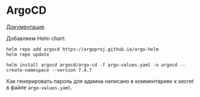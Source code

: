 # ArgoCD

[Документация](https://argo-cd.readthedocs.io/en/stable/).

Добавляем Helm chart:

```shell
helm repo add argocd https://argoproj.github.io/argo-helm
helm repo update
```

```shell
helm install argocd argocd/argo-cd -f argo-values.yaml -n argocd --create-namespace --version 7.4.7
```

Как генерировать пароль для админа написано в комментариях к secret в файле `argo-values.yaml`.
